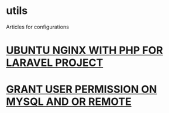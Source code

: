 # utils
Articles for configurations

# [UBUNTU NGINX WITH PHP FOR LARAVEL PROJECT](other_file.md)

# [GRANT USER PERMISSION ON MYSQL AND OR REMOTE](other_file.md)
